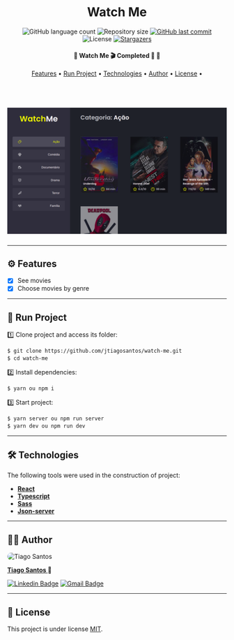 <h1 align="center">Watch Me</h1>

<p align="center">
  <img alt="GitHub language count" src="https://img.shields.io/github/languages/count/jtiagosantos/watch-me?color=%green">
  <img alt="Repository size" src="https://img.shields.io/github/repo-size/jtiagosantos/watch-me?color=blue">
  <a href="https://github.com/jtiagosantos/watch-me/commits/master">
    <img alt="GitHub last commit" src="https://img.shields.io/github/last-commit/jtiagosantos/watch-me?color=purple">
  </a>
  <img alt="License" src="https://img.shields.io/badge/license-MIT-brightgreen?color=orange">
   <a href="https://github.com/jtiagosantos/watch-me/stargazers">
    <img alt="Stargazers" src="https://img.shields.io/github/stars/jtiagosantos/watch-me?style=social">
  </a>
</p>

<h4 align="center">
	🚧  Watch Me 🎬 Completed 🚀 🚧
</h4>

<p align="center">
  <a href="#-features">Features</a> •
  <a href="#-run-project">Run Project</a> •
  <a href="#-technologies">Technologies</a> •
  <a href="#-author">Author</a> •
  <a href="#-license">License</a> •
</p>

<br>

<h1 align="center">
    <img alt="watch me" src=".github/cover.png" />
</h1>

<hr />

## ⚙️ Features

- [x] See movies
- [x] Choose movies by genre 

<hr>

## 🚀 Run Project

1️⃣ Clone project and access its folder:

```bash
$ git clone https://github.com/jtiagosantos/watch-me.git
$ cd watch-me
```

2️⃣ Install dependencies:

```bash
$ yarn ou npm i
```

3️⃣ Start project:

```bash
$ yarn server ou npm run server
$ yarn dev ou npm run dev
```
<hr>

## 🛠 Technologies

The following tools were used in the construction of project:

- **[React](https://pt-br.reactjs.org/docs/getting-started.html)**
- **[Typescript](https://www.typescriptlang.org/)**
- **[Sass](https://sass-lang.com/)**
- **[Json-server](https://www.npmjs.com/package/json-server)**

<hr>

## 👨‍💻 Author

<img src="https://avatars.githubusercontent.com/u/63312141?v=4" width="100" alt="Tiago Santos" style="border-radius: 50px;" />

<strong><a href="https://github.com/jtiagosantos">Tiago Santos </a>🚀</strong>

[![Linkedin Badge](https://img.shields.io/badge/linkedin-%230077B5.svg?&style=for-the-badge&logo=linkedin&logoColor=white&link=https://www.linkedin.com/in/jos%C3%A9-tiago-santos-de-lima-aaa4361a4/)](https://www.linkedin.com/in/josetiagosantosdelima/)
[![Gmail Badge](https://img.shields.io/badge/Gmail-D14836?style=for-the-badge&logo=gmail&logoColor=white)](mailto:tiago.santos@icomp.ufam.edu.br)

<hr>

## 📝 License

This project is under license [MIT](./LICENSE).
